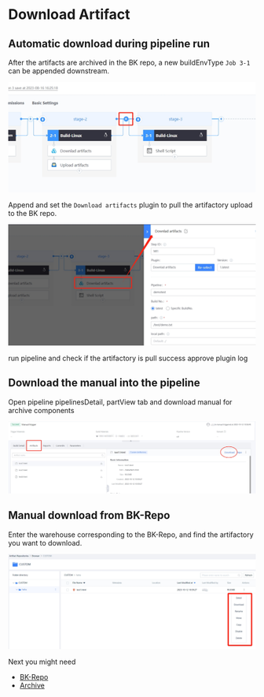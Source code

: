  # Download Artifact 

 ## Automatic download during pipeline run 

 After the artifacts are archived in the BK repo, a new buildEnvType `Job 3-1` can be appended downstream. 

 ![append buildEnvType](../../assets/artifactory_3.png) 

 Append and set the `Download artifacts` plugin to pull the artifactory upload to the BK repo. 

 ![setting plugin](../../assets/artifactory_4.png) 

 run pipeline and check if the artifactory is pull success approve plugin log 

 ## Download the manual into the pipeline 

 Open pipeline pipelinesDetail, partView tab and download manual for archive components 

 ![download artifactory 1](../../assets/artifactory_6.png) 

 ## Manual download from BK-Repo 

 Enter the warehouse corresponding to the BK-Repo, and find the artifactory you want to download. 


 ![download artifactory 2](../../assets/artifactory_7.png) 

 Next you might need 

 * [BK-Repo](Artifactory.md) 
 * [Archive](archive.md) 